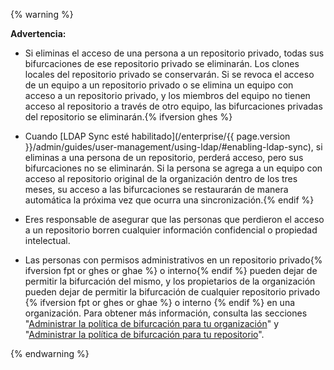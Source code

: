 {% warning %}

**Advertencia:**

- Si eliminas el acceso de una persona a un repositorio privado, todas sus bifurcaciones de ese repositorio privado se eliminarán. Los clones locales del repositorio privado se conservarán. Si se revoca el acceso de un equipo a un repositorio privado o se elimina un equipo con acceso a un repositorio privado, y los miembros del equipo no tienen acceso al repositorio a través de otro equipo, las bifurcaciones privadas del repositorio se eliminarán.{% ifversion ghes %}
- Cuando [LDAP Sync esté habilitado](/enterprise/{{ page.version }}/admin/guides/user-management/using-ldap/#enabling-ldap-sync), si eliminas a una persona de un repositorio, perderá acceso, pero sus bifurcaciones no se eliminarán. Si la persona se agrega a un equipo con acceso al repositorio original de la organización dentro de los tres meses, su acceso a las bifurcaciones se restaurarán de manera automática la próxima vez que ocurra una sincronización.{% endif %}
- Eres responsable de asegurar que las personas que perdieron el acceso a un repositorio borren cualquier información confidencial o propiedad intelectual.

- Las personas con permisos administrativos en un repositorio privado{% ifversion fpt or ghes or ghae %} o interno{% endif %} pueden dejar de permitir la bifurcación del mismo, y los propietarios de la organización pueden dejar de permitir la bifurcación de cualquier repositorio privado {% ifversion fpt or ghes or ghae %} o interno {% endif %} en una organización. Para obtener más información, consulta las secciones "[Administrar la política de bifurcación para tu organización](/organizations/managing-organization-settings/managing-the-forking-policy-for-your-organization)" y "[Administrar la política de bifurcación para tu repositorio](/github/administering-a-repository/managing-the-forking-policy-for-your-repository)".

{% endwarning %}
